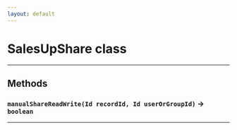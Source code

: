 ```yaml
---
layout: default
---
```

# SalesUpShare class
---
## Methods
### `manualShareReadWrite(Id recordId, Id userOrGroupId)` → `boolean`
---
